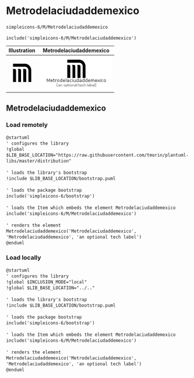 # Metrodelaciudaddemexico


```text
simpleicons-6/M/Metrodelaciudaddemexico
```

```text
include('simpleicons-6/M/Metrodelaciudaddemexico')
```



| Illustration | Metrodelaciudaddemexico |
| :---: | :---: |
| ![illustration for Illustration](../../simpleicons-6/M/Metrodelaciudaddemexico.png) | ![illustration for Metrodelaciudaddemexico](../../simpleicons-6/M/Metrodelaciudaddemexico.Local.png) |




## Metrodelaciudaddemexico

### Load remotely
```plantuml
@startuml
' configures the library
!global $LIB_BASE_LOCATION="https://raw.githubusercontent.com/tmorin/plantuml-libs/master/distribution"

' loads the library's bootstrap
!include $LIB_BASE_LOCATION/bootstrap.puml

' loads the package bootstrap
include('simpleicons-6/bootstrap')

' loads the Item which embeds the element Metrodelaciudaddemexico
include('simpleicons-6/M/Metrodelaciudaddemexico')

' renders the element
Metrodelaciudaddemexico('Metrodelaciudaddemexico', 'Metrodelaciudaddemexico', 'an optional tech label')
@enduml
```

### Load locally
```plantuml
@startuml
' configures the library
!global $INCLUSION_MODE="local"
!global $LIB_BASE_LOCATION="../.."

' loads the library's bootstrap
!include $LIB_BASE_LOCATION/bootstrap.puml

' loads the package bootstrap
include('simpleicons-6/bootstrap')

' loads the Item which embeds the element Metrodelaciudaddemexico
include('simpleicons-6/M/Metrodelaciudaddemexico')

' renders the element
Metrodelaciudaddemexico('Metrodelaciudaddemexico', 'Metrodelaciudaddemexico', 'an optional tech label')
@enduml
```

